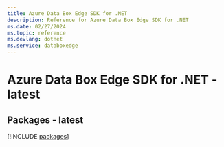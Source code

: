 ```yaml
---
title: Azure Data Box Edge SDK for .NET
description: Reference for Azure Data Box Edge SDK for .NET
ms.date: 02/27/2024
ms.topic: reference
ms.devlang: dotnet
ms.service: databoxedge
---
```

# Azure Data Box Edge SDK for .NET - latest
## Packages - latest
[!INCLUDE [packages](data-box-edge-index.md)]